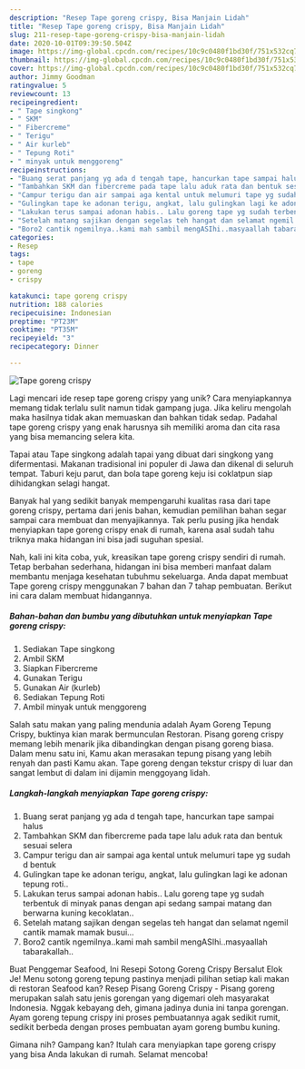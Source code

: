 ```yaml
---
description: "Resep Tape goreng crispy, Bisa Manjain Lidah"
title: "Resep Tape goreng crispy, Bisa Manjain Lidah"
slug: 211-resep-tape-goreng-crispy-bisa-manjain-lidah
date: 2020-10-01T09:39:50.504Z
image: https://img-global.cpcdn.com/recipes/10c9c0480f1bd30f/751x532cq70/tape-goreng-crispy-foto-resep-utama.jpg
thumbnail: https://img-global.cpcdn.com/recipes/10c9c0480f1bd30f/751x532cq70/tape-goreng-crispy-foto-resep-utama.jpg
cover: https://img-global.cpcdn.com/recipes/10c9c0480f1bd30f/751x532cq70/tape-goreng-crispy-foto-resep-utama.jpg
author: Jimmy Goodman
ratingvalue: 5
reviewcount: 13
recipeingredient:
- " Tape singkong"
- " SKM"
- " Fibercreme"
- " Terigu"
- " Air kurleb"
- " Tepung Roti"
- " minyak untuk menggoreng"
recipeinstructions:
- "Buang serat panjang yg ada d tengah tape, hancurkan tape sampai halus"
- "Tambahkan SKM dan fibercreme pada tape lalu aduk rata dan bentuk sesuai selera"
- "Campur terigu dan air sampai aga kental untuk melumuri tape yg sudah d bentuk"
- "Gulingkan tape ke adonan terigu, angkat, lalu gulingkan lagi ke adonan tepung roti.."
- "Lakukan terus sampai adonan habis.. Lalu goreng tape yg sudah terbentuk di minyak panas dengan api sedang sampai matang dan berwarna kuning kecoklatan.."
- "Setelah matang sajikan dengan segelas teh hangat dan selamat ngemil cantik mamak mamak busui..."
- "Boro2 cantik ngemilnya..kami mah sambil mengASIhi..masyaallah tabarakallah.."
categories:
- Resep
tags:
- tape
- goreng
- crispy

katakunci: tape goreng crispy 
nutrition: 188 calories
recipecuisine: Indonesian
preptime: "PT23M"
cooktime: "PT35M"
recipeyield: "3"
recipecategory: Dinner

---
```



![Tape goreng crispy](https://img-global.cpcdn.com/recipes/10c9c0480f1bd30f/751x532cq70/tape-goreng-crispy-foto-resep-utama.jpg)

Lagi mencari ide resep tape goreng crispy yang unik? Cara menyiapkannya memang tidak terlalu sulit namun tidak gampang juga. Jika keliru mengolah maka hasilnya tidak akan memuaskan dan bahkan tidak sedap. Padahal tape goreng crispy yang enak harusnya sih memiliki aroma dan cita rasa yang bisa memancing selera kita.

Tapai atau Tape singkong adalah tapai yang dibuat dari singkong yang difermentasi. Makanan tradisional ini populer di Jawa dan dikenal di seluruh tempat. Taburi keju parut, dan bola tape goreng keju isi coklatpun siap dihidangkan selagi hangat.

Banyak hal yang sedikit banyak mempengaruhi kualitas rasa dari tape goreng crispy, pertama dari jenis bahan, kemudian pemilihan bahan segar sampai cara membuat dan menyajikannya. Tak perlu pusing jika hendak menyiapkan tape goreng crispy enak di rumah, karena asal sudah tahu triknya maka hidangan ini bisa jadi suguhan spesial.


Nah, kali ini kita coba, yuk, kreasikan tape goreng crispy sendiri di rumah. Tetap berbahan sederhana, hidangan ini bisa memberi manfaat dalam membantu menjaga kesehatan tubuhmu sekeluarga. Anda dapat membuat Tape goreng crispy menggunakan 7 bahan dan 7 tahap pembuatan. Berikut ini cara dalam membuat hidangannya.

<!--inarticleads1-->

##### Bahan-bahan dan bumbu yang dibutuhkan untuk menyiapkan Tape goreng crispy:

1. Sediakan  Tape singkong
1. Ambil  SKM
1. Siapkan  Fibercreme
1. Gunakan  Terigu
1. Gunakan  Air (kurleb)
1. Sediakan  Tepung Roti
1. Ambil  minyak untuk menggoreng


Salah satu makan yang paling mendunia adalah Ayam Goreng Tepung Crispy, buktinya kian marak bermunculan Restoran. Pisang goreng crispy memang lebih menarik jika dibandingkan dengan pisang goreng biasa. Dalam menu satu ini, Kamu akan merasakan tepung pisang yang lebih renyah dan pasti Kamu akan. Tape goreng dengan tekstur crispy di luar dan sangat lembut di dalam ini dijamin menggoyang lidah. 

<!--inarticleads2-->

##### Langkah-langkah menyiapkan Tape goreng crispy:

1. Buang serat panjang yg ada d tengah tape, hancurkan tape sampai halus
1. Tambahkan SKM dan fibercreme pada tape lalu aduk rata dan bentuk sesuai selera
1. Campur terigu dan air sampai aga kental untuk melumuri tape yg sudah d bentuk
1. Gulingkan tape ke adonan terigu, angkat, lalu gulingkan lagi ke adonan tepung roti..
1. Lakukan terus sampai adonan habis.. Lalu goreng tape yg sudah terbentuk di minyak panas dengan api sedang sampai matang dan berwarna kuning kecoklatan..
1. Setelah matang sajikan dengan segelas teh hangat dan selamat ngemil cantik mamak mamak busui...
1. Boro2 cantik ngemilnya..kami mah sambil mengASIhi..masyaallah tabarakallah..


Buat Penggemar Seafood, Ini Resepi Sotong Goreng Crispy Bersalut Elok Je! Menu sotong goreng tepung pastinya menjadi pilihan setiap kali makan di restoran Seafood kan? Resep Pisang Goreng Crispy - Pisang goreng merupakan salah satu jenis gorengan yang digemari oleh masyarakat Indonesia. Nggak kebayang deh, gimana jadinya dunia ini tanpa gorengan. Ayam goreng tepung crispy ini proses pembuatannya agak sedikit rumit, sedikit berbeda dengan proses pembuatan ayam goreng bumbu kuning. 

Gimana nih? Gampang kan? Itulah cara menyiapkan tape goreng crispy yang bisa Anda lakukan di rumah. Selamat mencoba!
